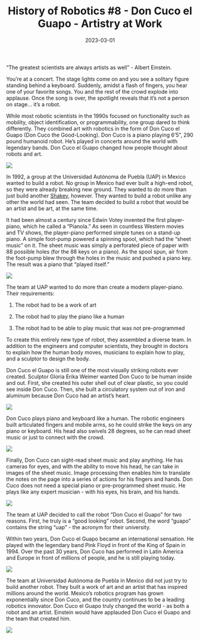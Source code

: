 ﻿---
title: "History of Robotics #8 - Don Cuco el Guapo - Artistry at Work"
date: "2023-03-01"
description: "Tech Support's History of Robotics, #8"
thumbnail: "/static/images/blog/mar1_23/DonCuco.jpg"
---


“The greatest scientists are always artists as well” - Albert Einstein. 


You’re at a concert. The stage lights come on and you see a solitary figure standing behind a keyboard. Suddenly, amidst a flash of fingers, you hear one of your favorite songs. You and the rest of the crowd explode into applause. Once the song is over, the spotlight reveals that it’s not a person on stage… it’s a robot. 


While most robotic scientists in the 1990s focused on functionality such as mobility, object identification, or programmability, one group dared to think differently. They combined art with robotics in the form of Don Cuco el Guapo (Don Cuco the Good-Looking). Don Cuco is a piano playing 6’5”, 290 pound humanoid robot. He’s played in concerts around the world with legendary bands. Don Cuco el Guapo changed how people thought about robots and art. 

![](/static/images/blog/mar1_23/DonCuco.jpg)

In 1992, a group at the Universidad Autónoma de Puebla (UAP) in Mexico wanted to build a robot. No group in Mexico had ever built a high-end robot, so they were already breaking new ground. They wanted to do more than just build another <a href=Shakey>Shakey</a>, however. They wanted to build a robot unlike any other the world had seen. The team decided to build a robot that would be an artist and be art, at the same time.


It had been almost a century since Edwin Votey invented the first player-piano, which he called a “Pianola.” As seen in countless Western movies and TV shows, the player-piano performed simple tunes on a stand-up piano. A simple foot-pump powered a spinning spool, which had the “sheet music” on it. The sheet music was simply a perforated piece of paper with 88 possible holes (for the 88 keys on a piano). As the spool spun, air from the foot-pump blew through the holes in the music and pushed a piano key. The result was a piano that “played itself.” 

![](/static/images/blog/mar1_23/Pianola.jpg)


The team at UAP wanted to do more than create a modern player-piano. Their requirements:

1. The robot had to be a work of art 

2. The robot had to play the piano like a human

3. The robot had to be able to play music that was not pre-programmed


To create this entirely new type of robot, they assembled a diverse team. In addition to the engineers and computer scientists, they brought in doctors to explain how the human body moves, musicians to explain how to play, and a sculptor to design the body. 


Don Cuco el Guapo is still one of the most visually striking robots ever created. Sculptor Gloria Erika Weimer wanted Don Cuco to be human inside and out. First, she created his outer shell out of clear plastic, so you could see inside Don Cuco. Then, she built a circulatory system out of iron and aluminum because Don Cuco had an artist’s heart. 

![](/static/images/blog/mar1_23/DonCuco1.jpg)

Don Cuco plays piano and keyboard like a human. The robotic engineers built articulated fingers and mobile arms, so he could strike the keys on any piano or keyboard. His head also swivels 28 degrees, so he can read sheet music or just to connect with the crowd.

![](/static/images/blog/mar1_23/Fingers.jpg)


Finally, Don Cuco can sight-read sheet music and play anything. He has cameras for eyes, and with the ability to move his head, he can take in images of the sheet music. Image processing then enables him to translate the notes on the page into a series of actions for his fingers and hands. Don Cuco does not need a special piano or pre-programmed sheet music. He plays like any expert musician - with his eyes, his brain, and his hands. 

![](/static/images/blog/mar1_23/ReadMusic.jpg)


The team at UAP decided to call the robot “Don Cuco el Guapo” for two reasons. First, he truly is a “good looking” robot. Second, the word “guapo” contains the string “uap” - the acronym for their university. 


Within two years, Don Cuco el Guapo became an international sensation. He played with the legendary band Pink Floyd in front of the King of Spain in 1994. Over the past 30 years, Don Cuco has performed in Latin America and Europe in front of millions of people, and he is still playing today. 

![](/static/images/blog/mar1_23/Today.jpg)


The team at Universidad Autónoma de Puebla in Mexico did not just try to build another robot. They built a work of art and an artist that has inspired millions around the world. Mexico’s robotics program has grown exponentially since Don Cuco, and the country continues to be a leading robotics innovator. Don Cuco el Guapo truly changed the world - as both a robot and an artist. Einstein would have applauded Don Cuco el Guapo and the team that created him.

![](/static/images/blog/mar1_23/Einstein.jpg)
